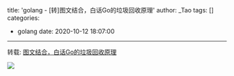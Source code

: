 title: 'golang - [转]图文结合，白话Go的垃圾回收原理'
author: _Tao
tags: []
categories:
  - golang
date: 2020-10-12 18:07:00
---
转载: [图文结合，白话Go的垃圾回收原理](https://zhuanlan.zhihu.com/p/264789260)

![](https://qxinhai.oss-cn-shenzhen.aliyuncs.com/hexo/v2-9515a7f1156f98371a25361572b25f0d_720w.jpg)